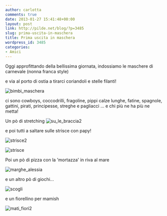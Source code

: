 ```yaml
---
author: carlotta
comments: true
date: 2013-01-27 15:41:48+00:00
layout: post
link: http://pilde.net/blog/?p=3485
slug: prima-uscita-in-maschera
title: Prima uscita in maschera
wordpress_id: 3485
categories:
- Amici
---
```


Oggi approfittando della bellissima giornata, indossiamo le maschere di carnevale (nonna franca style)


 e via al porto di ostia a tirarci coriandoli e stelle filanti!

![bimbi_maschera]({{baseurl}}/uploads/2013/01/bimbi_maschera.jpg)




ci sono cowboys, coccodrilli, fragoline, pippi calze lunghe, fatine, spagnole, gattini, pirati, principesse, streghe e pagliacci ... e chi più ne ha più ne metta!

Un pò di stretching ![su_le_braccia2]({{baseurl}}/uploads/2013/01/su_le_braccia2.jpg)




e poi tutti a saltare sulle strisce con papy!

![strisce2]({{baseurl}}/uploads/2013/01/strisce2.jpg)




![strisce]({{baseurl}}/uploads/2013/01/strisce.jpg)




Poi un pò di pizza con la 'mortazza' in riva al mare

![marghe_alessia]({{baseurl}}/uploads/2013/01/marghe_alessia.jpg)


e un altro pò di giochi...

![scogli]({{baseurl}}/uploads/2013/01/scogli.jpg)




e un fiorellino per mamish

![mati_fiori2]({{baseurl}}/uploads/2013/01/mati_fiori2.jpg)



